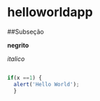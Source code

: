 # helloworldapp

##Subseção

**negrito**

_italico_

```javascript

if(x ==1) {
  alert('Hello World');
  }
  ```

